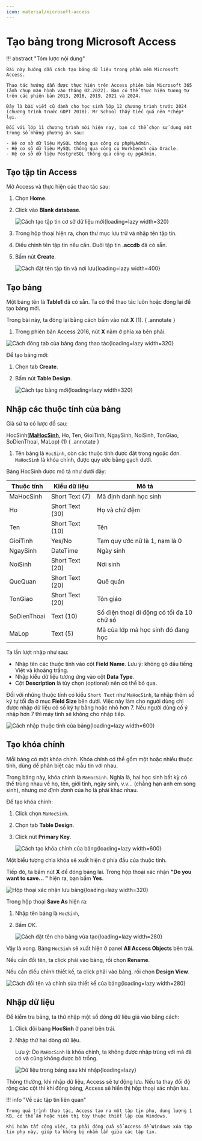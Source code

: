```yaml
---
icon: material/microsoft-access
---
```


# Tạo bảng trong Microsoft Access

!!! abstract "Tóm lược nội dung"
    
    Bài này hướng dẫn cách tạo bảng dữ liệu trong phần mềm Microsoft Access.

    Thao tác hướng dẫn được thực hiện trên Access phiên bản Microsoft 365 (ảnh chụp màn hình vào tháng 02.2022). Bạn có thể thực hiện tương tự trên các phiên bản 2013, 2016, 2019, 2021 và 2024.

    Đây là bài viết cũ dành cho học sinh lớp 12 chương trình trước 2024 (chương trình trước GDPT 2018). Mr School thấy tiếc quá nên *chép* lại.
    
    Đối với lớp 11 chương trình mới hiện nay, bạn có thể chọn sử dụng một trong số những phương án sau:
    
    - Hệ cơ sở dữ liệu MySQL thông qua công cụ phpMyAdmin.
    - Hệ cơ sở dữ liệu MySQL thông qua công cụ Workbench của Oracle.
    - Hệ cơ sở dữ liệu PostgreSQL thông qua công cụ pgAdmin.

## Tạo tập tin Access

Mở Access và thực hiện các thao tác sau:

1. Chọn **Home**.
2. Click vào **Blank database**.

    ![Cách tạo tập tin cơ sở dữ liệu mới](https://lh3.googleusercontent.com/PKOmSA5kDRP_GTQo1Iz24_Wh_CD0X04CT2CEW1LE7bhhNTbVD9QSTB3BpW_jgdBe7ceBSvahwx0ghC86P-P1Hn8EOTiqD18_hJP_0R-YqmXK9ws96BCm3tg_3vqK2tOQlN7pXGRokQE=w2400){loading=lazy width=320}

3. Trong hộp thoại hiện ra, chọn thư mục lưu trữ và nhập tên tập tin.
4. Điều chỉnh tên tập tin nếu cần. Đuôi tập tin **.accdb** đã có sẵn.
5. Bấm nút **Create**.

    ![Cách đặt tên tập tin và nơi lưu](https://lh3.googleusercontent.com/PXAiELIE7TQGhTYeUtnAKp87WLbHBDOgq3O8Tu3_mnekHgniJ7Fh_SKUvjHJi6_iuUUox6mu_MFkRZTmCBI3vtqKcvmJM0NZ54Zs2Hma-9vnrt8IdugR7d-5fYVn4eVlUbgFeVG4iLQ=w2400){loading=lazy width=400}

## Tạo bảng

Một bảng tên là **Table1** đã có sẵn. Ta có thể thao tác luôn hoặc đóng lại để tạo bảng mới.

Trong bài này, ta đóng lại bằng cách bấm vào nút **X** (1).
{ .annotate }

1.  Trong phiên bản Access 2016, nút **X** nằm ở phía xa bên phải.

![Cách đóng tab của bảng đang thao tác](https://lh3.googleusercontent.com/WYUFFAq6PaqMCBwwG3QrsSXffrbTSGl_XkEuNbPUAXx4rp3Z9LPjy4adh3cTPBVO1ehSyjirfao0OBDfrcqz42khhNxWdf26KtLOk6YQJn55KITz4Ysox1oo8484zsVODeT5jnTSV7w=w2400){loading=lazy width=320}

Để tạo bảng mới:

1. Chọn tab **Create**.
2. Bấm nút **Table Design**.

    ![Cách tạo bảng mới](https://lh3.googleusercontent.com/3aEuwv93q3txbFJ8e3FuQVKrJrjEuXUWw0q7CPA-5HSj2bI825rTsJbat_R8tjT27jmElYf6FBf0t66MybTYEqhtkx6SZu0aGn8GP8oo90ZvHo2-W6Bzh-IH0ajsxrqZ468l4r0nFl0=w2400){loading=lazy width=320}

## Nhập các thuộc tính của bảng

Giả sử ta có lược đồ sau:

HocSinh(**<ins>MaHocSinh</ins>**, Ho, Ten, GioiTinh, NgaySinh, NoiSinh, TonGiao, SoDienThoai, MaLop) (1)
{ .annotate }

1.  Tên bảng là `HocSinh`, còn các thuộc tính được đặt trong ngoặc đơn. `MaHocSinh` là khóa chính, được quy ước bằng gạch dưới.

Bảng HocSinh được mô tả như dưới đây:

| Thuộc tính | Kiểu dữ liệu | Mô tả |
| --- | --- | --- |
| MaHocSinh	| Short Text (7) | Mã định danh học sinh |
| Ho | Short Text (30) | Họ và chữ đệm |
| Ten | Short Text (10) | Tên |
| GioiTinh | Yes/No	| Tạm quy ước nữ là 1, nam là 0 |
| NgaySinh | DateTime | Ngày sinh |
| NoiSinh | Short Text (20) | Nơi sinh |
| QueQuan | Short Text (20) | Quê quán |
| TonGiao | Short Text (20) | Tôn giáo |
| SoDienThoai | Text (10) | Số điện thoại di động có tối đa 10 chữ số |
| MaLop | Text (5) | Mã của lớp mà học sinh đó đang học |

Ta lần lượt nhập như sau:

- Nhập tên các thuộc tính vào cột **Field Name**. Lưu ý: không gõ dấu tiếng Việt và khoảng trắng.
- Nhập kiểu dữ liệu tương ứng vào cột **Data Type**.
- Cột **Description** là tùy chọn (optional) nên có thể bỏ qua.

Đối với những thuộc tính có kiểu `Short Text` như `MaHocSinh`, ta nhập thêm số ký tự tối đa ở mục **Field Size** bên dưới. Việc này làm cho người dùng chỉ được nhập dữ liệu có số ký tự bằng hoặc nhỏ hơn 7. Nếu người dùng cố ý nhập hơn 7 thì máy tính sẽ không cho nhập tiếp.

![Cách nhập thuộc tính của bảng](https://lh3.googleusercontent.com/kG-SrwLrfmizqbRUTFLYiWZzzfIgsF4TKDcRQzVshWbGpBuj8Gk1f633lbAKYpI95d86OqcE9XOhw36vwpPkUzyfzbUw9AM-T2Z3obitLO94VM57z9ii4WuzU3-6ew-ir97CE1dbasw=w2400){loading=lazy width=600}

## Tạo khóa chính

Mỗi bảng có một khóa chính. Khóa chính có thể gồm một hoặc nhiều thuộc tính, dùng để phân biệt các mẫu tin với nhau.

Trong bảng này, khóa chính là `MaHocSinh`. Nghĩa là, hai học sinh bất kỳ có thể trùng nhau về họ, tên, giới tính, ngày sinh, v.v... (chẳng hạn anh em song sinh), nhưng *mã định danh* của họ là phải khác nhau.

Để tạo khóa chính:

1. Click chọn `MaHocSinh`.
2. Chọn tab **Table Design**.
3. Click nút **Primary Key**.

    ![Cách tạo khóa chính của bảng](https://lh3.googleusercontent.com/khHr9OrXOgn9eYo4lzwPpjkmtjgsCpcQuJy23gOSHBoztiPxGPAdyR0RQz5ksA6AGsFw3-mVXkhPIfAG_aHZmTSmW6rFxEa2a2VJoz6USKBsfnQQs4F04F9adPj7f88NKx3d_uxEz-Y=w2400){loading=lazy width=600}    

Một biểu tượng chìa khóa sẽ xuất hiện ở phía đầu của thuộc tính.

Tiếp đó, ta bấm nút **X** để đóng bảng lại. Trong hộp thoại xác nhận **"Do you want to save... "** hiện ra, bạn bấm **Yes**.

![Hộp thoại xác nhận lưu bảng](https://lh3.googleusercontent.com/V7y4WDVbC8UrzZW9kklHa_aGCpzRl4WqpEsjtuyqQkoazFF5zryG_s9dyzeb2BDHEXeFJtNtnQFtwzu8FeXNpK14ohQ_lLOU93PjIg1PYOsLy9Su5LCW-6lqOhzNSWWunXb6ixd3gng=w2400){loading=lazy width=320}

Trong hộp thoại **Save As** hiện ra:

1. Nhập tên bảng là `HocSinh`, 
2. Bấm *OK*.

    ![Cách đặt tên cho bảng vừa tạo](https://lh3.googleusercontent.com/C5jEHR0XyKkfp1pCUj-5ic4NKl20eDfAFJJ4hdk7rgB4HnMG-iZPZUfVksgShMXCWJV-YuIK_ZAkgwdbqPOMbOQp4zW9rGZKwVKFQBVcKZI8UaVqkUFJRURfsYxL9RVHQ-0eF086SQQ=w2400){loading=lazy width=280}

Vậy là xong. Bảng `HocSinh` sẽ xuất hiện ở panel **All Access Objects** bên trái.

Nếu cần đổi tên, ta click phải vào bảng, rồi chọn **Rename**.

Nếu cần điều chỉnh thiết kế, ta click phải vào bảng, rồi chọn **Design View**.

![Cách đổi tên và chỉnh sửa thiết kế của bảng](https://lh3.googleusercontent.com/lqfl6XoAiqabh7m2MgCq0jEgnOP_ef0otIDDcNPJVw5TVLtD2BfCfep9odWTesoZJZH0WxDVJvjOWTO8TAwv3UVSHoD-vlN73Kg8_BbDtk4WWASCZ4oQWz8rJIcnalu2EKEyc83CUS0=w2400){loading=lazy width=280}

## Nhập dữ liệu

Để kiểm tra bảng, ta thử nhập một số dòng dữ liệu giả vào bằng cách:

1. Click đôi bảng **HocSinh** ở panel bên trái.
2. Nhập thử hai dòng dữ liệu.

    Lưu ý: Do `MaHocSinh` là khóa chính, ta không được nhập trùng với mã đã có và cũng không được bỏ trống.

    ![Dữ liệu trong bảng sau khi nhập](https://lh3.googleusercontent.com/4n1BgFCBzyWFNBtE532HCmK6pIMztKq9ab4NmUWsauamtFJ0or-Qeg83LBTYW_nHGQeePCMN9vDjmKLgoKhCDIEylYUPE4x7vyzKVn0oCIP2nFogVdGtGL41-HN-z3zYgguBMCZXLBY=w2400){loading=lazy}

Thông thường, khi nhập dữ liệu, Access sẽ tự động lưu. Nếu ta thay đổi độ rộng các cột thì khi đóng bảng, Access sẽ hiển thị hộp thoại xác nhận lưu.

!!! info "Về các tập tin liên quan"

    Trong quá trình thao tác, Access tạo ra một tập tin phụ, dung lượng 1 KB, có thể ẩn hoặc hiển thị tùy thuộc thiết lập của Windows.
    
    Khi hoàn tất công việc, ta phải đóng cửa sổ Access để Windows xóa tập tin phụ này, giúp ta không bị nhầm lẫn giữa các tập tin.
